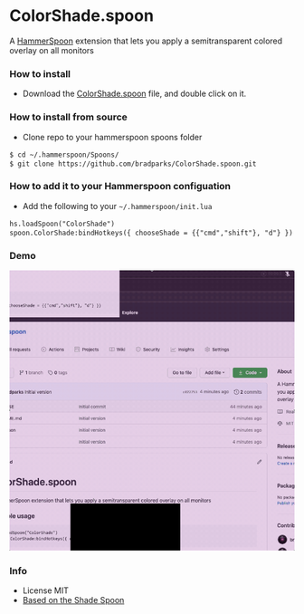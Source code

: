 # ColorShade.spoon
A [HammerSpoon](https://www.hammerspoon.org/) extension that lets you apply a semitransparent colored overlay on all monitors

### How to install
- Download the [ColorShade.spoon](https://github.com/bradparks/ColorShade.spoon/blob/main/ColorShade.spoon?raw=true) file, and double click on it.

### How to install from source
- Clone repo to your hammerspoon spoons folder

```
$ cd ~/.hammerspoon/Spoons/
$ git clone https://github.com/bradparks/ColorShade.spoon.git 
```

### How to add it to your Hammerspoon configuation 
- Add the following to your `~/.hammerspoon/init.lua`

```
hs.loadSpoon("ColorShade")
spoon.ColorShade:bindHotkeys({ chooseShade = {{"cmd","shift"}, "d"} })
```

### Demo
![Sample](sample.gif)

### Info
- License MIT
- [Based on the Shade Spoon](https://github.com/Hammerspoon/Spoons/blob/master/Source/Shade.spoon/)
